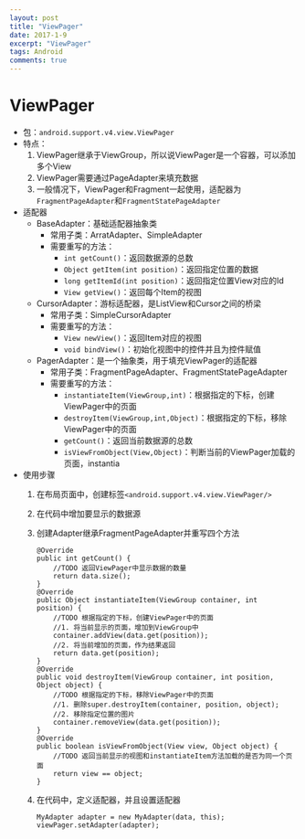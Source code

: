 ```yaml
---
layout: post
title: "ViewPager"
date: 2017-1-9
excerpt: "ViewPager"
tags: Android
comments: true
---
```


# ViewPager
- 包：``android.support.v4.view.ViewPager``
- 特点：
    1. ViewPager继承于ViewGroup，所以说ViewPager是一个容器，可以添加多个View
    2. ViewPager需要通过PageAdapter来填充数据
    3. 一般情况下，ViewPager和Fragment一起使用，适配器为``FragmentPageAdapter``和``FragmentStatePageAdapter``
- 适配器
    - BaseAdapter：基础适配器抽象类
        - 常用子类：ArratAdapter、SimpleAdapter
        - 需要重写的方法：
            - ``int getCount()``：返回数据源的总数
            - ``Object getItem(int position)``：返回指定位置的数据
            - ``long getItemId(int position)``：返回指定位置View对应的Id
            - ``View getView()``：返回每个Item的视图
    - CursorAdapter：游标适配器，是ListView和Cursor之间的桥梁
        - 常用子类：SimpleCursorAdapter
        - 需要重写的方法：
            - ``View newView()``：返回Item对应的视图
            - ``void bindView()``：初始化视图中的控件并且为控件赋值
    - PagerAdapter：是一个抽象类，用于填充ViewPager的适配器
        - 常用子类：FragmentPageAdapter、FragmentStatePageAdapter
        - 需要重写的方法：
            - ``instantiateItem(ViewGroup,int)``：根据指定的下标，创建ViewPager中的页面
            - ``destroyItem(ViewGroup,int,Object)``：根据指定的下标，移除ViewPager中的页面
            - ``getCount()``：返回当前数据源的总数
            - ``isViewFromObject(View,Object)``：判断当前的ViewPager加载的页面，instantia
- 使用步骤
	1. 在布局页面中，创建标签``<android.support.v4.view.ViewPager/>``
	2. 在代码中增加要显示的数据源
	3. 创建Adapter继承FragmentPageAdapter并重写四个方法

        ```
        @Override
        public int getCount() {
            //TODO 返回ViewPager中显示数据的数量
            return data.size();
        }
        @Override
        public Object instantiateItem(ViewGroup container, int position) {
            //TODO 根据指定的下标，创建ViewPager中的页面
            //1. 将当前显示的页面，增加到ViewGroup中
            container.addView(data.get(position));
            //2. 将当前增加的页面，作为结果返回
            return data.get(position);
        }
        @Override
        public void destroyItem(ViewGroup container, int position, Object object) {
            //TODO 根据指定的下标，移除ViewPager中的页面
            //1. 删除super.destroyItem(container, position, object);
            //2. 移除指定位置的图片
            container.removeView(data.get(position));
        }
        @Override
        public boolean isViewFromObject(View view, Object object) {
            //TODO 返回当前显示的视图和instantiateItem方法加载的是否为同一个页面
            return view == object;
        }
        ```
    4. 在代码中，定义适配器，并且设置适配器

        ```
        MyAdapter adapter = new MyAdapter(data, this);
        viewPager.setAdapter(adapter);
        ```